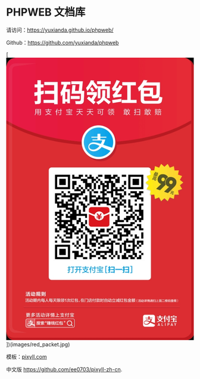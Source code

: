 # PHPWEB 文档库

请访问：<https://yuxianda.github.io/phpweb/>

Github：<https://github.com/yuxianda/phpweb>

[![](images/red_packet.jpg)])(images/red_packet.jpg)

模板：[pixyll.com](http://www.pixyll.com)

中文版 <https://github.com/ee0703/pixyll-zh-cn>.
